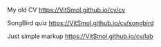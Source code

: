 My old CV
https://VitSmol.github.io/cv/cv

SongBird quiz
https://VitSmol.github.io/cv/songbird

Just simple markup
https://VitSmol.github.io/cv/lab

